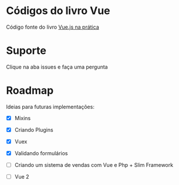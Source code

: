 # Códigos do livro Vue 
Código fonte do livro [Vue.js na prática](https://leanpub.com/livro-vue)

# Suporte

Clique na aba issues e faça uma pergunta

# Roadmap

Ideias para futuras implementações:

- [x] Mixins
- [x] Criando Plugins
- [x] Vuex
- [x] Validando formulários
- [ ] Criando um sistema de vendas com Vue e Php + Slim Framework
- [ ] Vue 2







